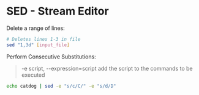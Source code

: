 # SED - Stream Editor

Delete a range of lines:
```bash
# Deletes lines 1-3 in file
sed "1,3d" [input_file]
```

Perform Consecutive Substitutions:
> -e script, --expression=script
>   add the script to the commands to be executed


```bash
echo catdog | sed -e "s/c/C/" -e "s/d/D"
```
